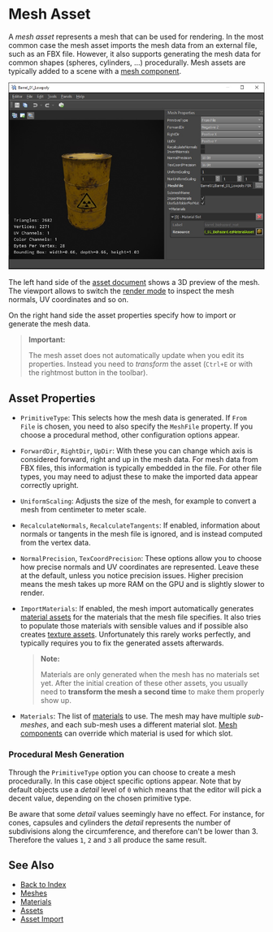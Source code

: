 # Mesh Asset

A *mesh asset* represents a mesh that can be used for rendering. In the most common case the mesh asset imports the mesh data from an external file, such as an FBX file. However, it also supports generating the mesh data for common shapes (spheres, cylinders, ...) procedurally. Mesh assets are typically added to a scene with a [mesh component](mesh-component.md).

![Mesh Asset](media/mesh-asset.jpg)

The left hand side of the [asset document](../../assets/assets-overview.md) shows a 3D preview of the mesh. The viewport allows to switch the [render mode](../../editor/editor-views.md#render-modes) to inspect the mesh normals, UV coordinates and so on.

On the right hand side the asset properties specify how to import or generate the mesh data.

> **Important:**
>
> The mesh asset does not automatically update when you edit its properties. Instead you need to *transform* the asset (`Ctrl+E` or with the rightmost button in the toolbar).

## Asset Properties

* `PrimitiveType`: This selects how the mesh data is generated. If `From File` is chosen, you need to also specify the `MeshFile` property. If you choose a procedural method, other configuration options appear.

* `ForwardDir`, `RightDir`, `UpDir`: With these you can change which axis is considered forward, right and up in the mesh data. For  mesh data from FBX files, this information is typically embedded in the file. For other file types, you may need to adjust these to make the imported data appear correctly upright.

* `UniformScaling`: Adjusts the size of the mesh, for example to convert a mesh from centimeter to meter scale.

* `RecalculateNormals`, `RecalculateTangents`: If enabled, information about normals or tangents in the mesh file is ignored, and is instead computed from the vertex data.

* `NormalPrecision`, `TexCoordPrecision`: These options allow you to choose how precise normals and UV coordinates are represented. Leave these at the default, unless you notice precision issues. Higher precision means the mesh takes up more RAM on the GPU and is slightly slower to render.

* `ImportMaterials`: If enabled, the mesh import automatically generates [material assets](../../materials/materials-overview.md) for the materials that the mesh file specifies. It also tries to populate those materials with sensible values and if possible also creates [texture assets](../textures-overview.md). Unfortunately this rarely works perfectly, and typically requires you to fix the generated assets afterwards.

  > **Note:**
  >
  > Materials are only generated when the mesh has no materials set yet. After the initial creation of these other assets, you usually need to **transform the mesh a second time** to make them properly show up.

* `Materials`: The list of [materials](../../materials/materials-overview.md) to use. The mesh may have multiple *sub-meshes*, and each sub-mesh uses a different material slot. [Mesh components](mesh-component.md) can override which material is used for which slot.

### Procedural Mesh Generation

Through the `PrimitiveType` option you can choose to create a mesh procedurally. In this case object specific options appear. Note that by default objects use a *detail* level of `0` which means that the editor will pick a decent value, depending on the chosen primitive type.

Be aware that some *detail* values seemingly have no effect. For instance, for cones, capsules and cylinders the *detail* represents the number of subdivisions along the circumference, and therefore can't be lower than 3. Therefore the values `1`, `2` and `3` all produce the same result.

## See Also

* [Back to Index](../../index.md)
* [Meshes](meshes-overview.md)
* [Materials](../../materials/materials-overview.md)
* [Assets](../../assets/assets-overview.md)
* [Asset Import](../../assets/import-assets.md)
